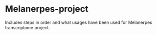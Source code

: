 # Melanerpes-project

Includes steps in order and what usages have been used for Melanerpes transcriptome project.
